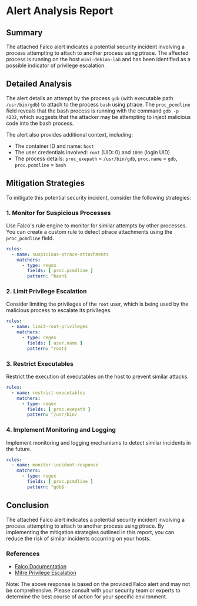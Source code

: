 **Alert Analysis Report**
========================

**Summary**
-----------

The attached Falco alert indicates a potential security incident involving a process attempting to attach to another process using ptrace. The affected process is running on the host `mini-debian-lab` and has been identified as a possible indicator of privilege escalation.

**Detailed Analysis**
--------------------

The alert details an attempt by the process `gdb` (with executable path `/usr/bin/gdb`) to attach to the process `bash` using ptrace. The `proc_pcmdline` field reveals that the bash process is running with the command `gdb -p 4232`, which suggests that the attacker may be attempting to inject malicious code into the bash process.

The alert also provides additional context, including:

*   The container ID and name: `host`
*   The user credentials involved: `root` (UID: 0) and `1000` (login UID)
*   The process details: `proc_exepath` = `/usr/bin/gdb`, `proc.name` = `gdb`, `proc.pcmdline` = `bash`

**Mitigation Strategies**
-------------------------

To mitigate this potential security incident, consider the following strategies:

### 1. Monitor for Suspicious Processes

Use Falco's rule engine to monitor for similar attempts by other processes. You can create a custom rule to detect ptrace attachments using the `proc_pcmdline` field.

```yml
rules:
  - name: suspicious-ptrace-attachments
    matchers:
      - type: regex
        fields: [ proc.pcmdline ]
        pattern: ^bash$
```

### 2. Limit Privilege Escalation

Consider limiting the privileges of the `root` user, which is being used by the malicious process to escalate its privileges.

```yml
rules:
  - name: limit-root-privileges
    matchers:
      - type: regex
        fields: [ user.name ]
        pattern: ^root$
```

### 3. Restrict Executables

Restrict the execution of executables on the host to prevent similar attacks.

```yml
rules:
  - name: restrict-executables
    matchers:
      - type: regex
        fields: [ proc.exepath ]
        pattern: ^/usr/bin/
```

### 4. Implement Monitoring and Logging

Implement monitoring and logging mechanisms to detect similar incidents in the future.

```yml
rules:
  - name: monitor-incident-response
    matchers:
      - type: regex
        fields: [ proc.pcmdline ]
        pattern: ^gdb$
```

**Conclusion**
----------

The attached Falco alert indicates a potential security incident involving a process attempting to attach to another process using ptrace. By implementing the mitigation strategies outlined in this report, you can reduce the risk of similar incidents occurring on your hosts.

### References
*   [Falco Documentation](https://falco.dev/)
*   [Mitre Privilege Escalation](https://attack.mitre.org/techniques/T1055/008)

Note: The above response is based on the provided Falco alert and may not be comprehensive. Please consult with your security team or experts to determine the best course of action for your specific environment.